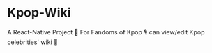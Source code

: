 # Kpop-Wiki
A React-Native Project 📱
For Fandoms of Kpop 🎙️ can view/edit Kpop celebrities' wiki 📝

